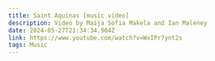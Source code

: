 ```yaml
---
title: Saint Aquinas [music video]
description: Video by Maija Sofia Makela and Ian Maleney
date: 2024-05-27T21:34:34.904Z
link: https://www.youtube.com/watch?v=WxIPr7ynt2s
tags: Music
---
```

